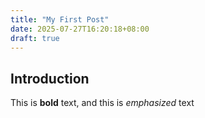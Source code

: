```yaml
---
title: "My First Post"
date: 2025-07-27T16:20:18+08:00
draft: true
---
```


## Introduction
This is **bold** text, and this is *emphasized* text

